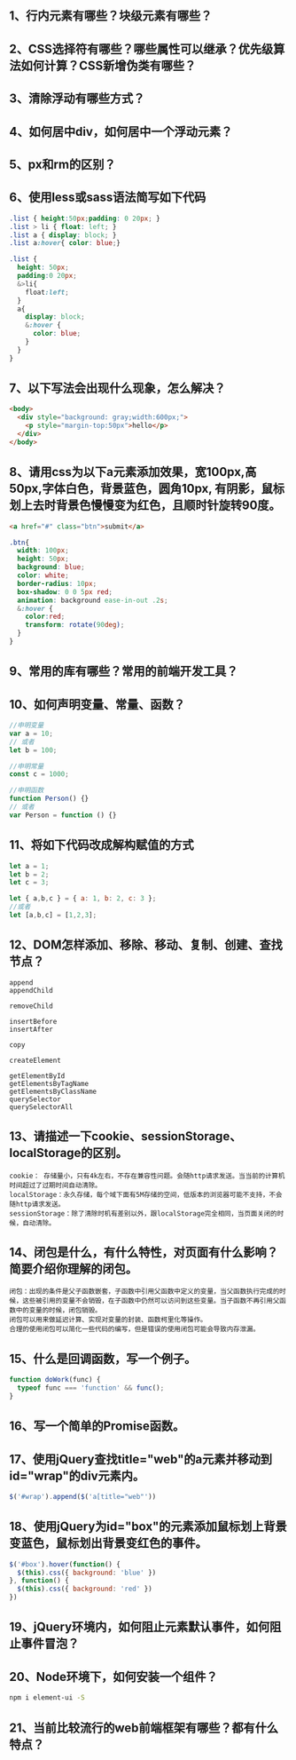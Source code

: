 ## 1、行内元素有哪些？块级元素有哪些？

## 2、CSS选择符有哪些？哪些属性可以继承？优先级算法如何计算？CSS新增伪类有哪些？

## 3、清除浮动有哪些方式？

## 4、如何居中div，如何居中一个浮动元素？

## 5、px和rm的区别？

## 6、使用less或sass语法简写如下代码
```css
.list { height:50px;padding: 0 20px; }
.list > li { float: left; }
.list a { display: block; }
.list a:hover{ color: blue;}
```
```scss
.list {
  height: 50px;
  padding:0 20px;
  &>li{
    float:left;
  }
  a{
    display: block;
    &:hover {
      color: blue;
    }
  }
}
```
## 7、以下写法会出现什么现象，怎么解决？
```html
<body>
  <div style="background: gray;width:600px;">
    <p style="margin-top:50px">hello</p>
  </div>
</body>
```

## 8、请用css为以下a元素添加效果，宽100px,高50px,字体白色，背景蓝色，圆角10px, 有阴影，鼠标划上去时背景色慢慢变为红色，且顺时针旋转90度。
```html
<a href="#" class="btn">submit</a>
```

```scss
.btn{
  width: 100px;
  height: 50px;
  background: blue;
  color: white;
  border-radius: 10px;
  box-shadow: 0 0 5px red;
  animation: background ease-in-out .2s;
  &:hover {
    color:red;
    transform: rotate(90deg);
  }
}
```

## 9、常用的库有哪些？常用的前端开发工具？

## 10、如何声明变量、常量、函数？

```js
//申明变量
var a = 10;
// 或者
let b = 100;

//申明常量
const c = 1000;

//申明函数
function Person() {}
// 或者
var Person = function () {}
```


## 11、将如下代码改成解构赋值的方式
```js
let a = 1;
let b = 2;
let c = 3;
```
```js
let { a,b,c } = { a: 1, b: 2, c: 3 };
//或者
let [a,b,c] = [1,2,3];
```
## 12、DOM怎样添加、移除、移动、复制、创建、查找节点？

```text
append
appendChild

removeChild

insertBefore
insertAfter

copy

createElement

getElementById
getElementsByTagName
getElementsByClassName
querySelector
querySelectorAll
```

## 13、请描述一下cookie、sessionStorage、localStorage的区别。

```text
cookie： 存储量小，只有4k左右，不存在兼容性问题。会随http请求发送。当当前的计算机时间超过了过期时间自动清除。
localStorage：永久存储，每个域下面有5M存储的空间，低版本的浏览器可能不支持，不会随http请求发送。
sessionStorage：除了清除时机有差别以外，跟localStorage完全相同，当页面关闭的时候，自动清除。
```

## 14、闭包是什么，有什么特性，对页面有什么影响？简要介绍你理解的闭包。

```text
闭包：出现的条件是父子函数嵌套，子函数中引用父函数中定义的变量，当父函数执行完成的时候，这些被引用的变量不会销毁，在子函数中仍然可以访问到这些变量。当子函数不再引用父函数中的变量的时候，闭包销毁。
闭包可以用来做延迟计算、实现对变量的封装、函数柯里化等操作。
合理的使用闭包可以简化一些代码的编写，但是错误的使用闭包可能会导致内存泄漏。
```

## 15、什么是回调函数，写一个例子。
```js
function doWork(func) {
  typeof func === 'function' && func();
}
```

## 16、写一个简单的Promise函数。

## 17、使用jQuery查找title="web"的a元素并移动到id="wrap"的div元素内。

```js
$('#wrap').append($('a[title="web"'))
```

## 18、使用jQuery为id="box"的元素添加鼠标划上背景变蓝色，鼠标划出背景变红色的事件。

```js
$('#box').hover(function() {
  $(this).css({ background: 'blue' })
}, function() {
  $(this).css({ background: 'red' })
})
```

## 19、jQuery环境内，如何阻止元素默认事件，如何阻止事件冒泡？

## 20、Node环境下，如何安装一个组件？

```bash
npm i element-ui -S
```

## 21、当前比较流行的web前端框架有哪些？都有什么特点？


